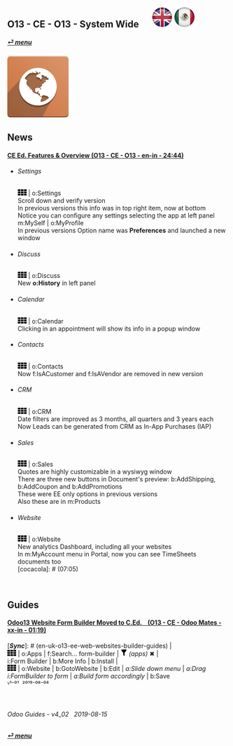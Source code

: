 ## O13 - CE - O13 - System Wide &nbsp;&nbsp;&nbsp;&nbsp; [![en-uk](/doc/img/flg/en-uk-flg-btn-sml.png)](/en-uk/o13/ce/web/en-uk-o13-ce-web-guides.md) [ ![es-mx](/doc/img/flg/es-mx-flg-btn-sml.png)](/es-mx/o13/ce/web/es-mx-o13-ce-web-guides.md)  
#### [_&#x23CE; menu_](/en-uk/o13/ce/en-uk-o13-ce-guides-menu.md "Back to CE menu")
### ![web](/doc/img/app/big/web.png)
[ⱽ¹²³⁴⁵⁶⁷⁸⁹⁰⁻]: # (ⱽ¹²³⁴⁵⁶⁷⁸⁹⁰⁻)

## News  

#### [CE Ed. Features & Overview (O13 - CE - O13 - en-in - 24:44)](https://youtube.com/embed/iLCKaoMD5Mc?autoplay=1&start=0&end=0&rel=0)  
- ###### Settings  
  ![apps](/doc/img/apps.png) | o:Settings  
  Scroll down and verify version  
  In previous versions this info was in top right item, now at bottom  
  Notice you can configure any settings selecting the app at left panel  
  m:MySelf | o:MyProfile  
  In previous versions Option name was **Preferences** and launched a new window  
- ###### Discuss  
  ![apps](/doc/img/apps.png) | o:Discuss  
  New **o:History** in left panel  
- ###### Calendar  
  ![apps](/doc/img/apps.png) | o:Calendar  
  Clicking in an appointment will show its info in a popup window  
- ###### Contacts  
  ![apps](/doc/img/apps.png) | o:Contacts  
  Now f:IsACustomer and f:IsAVendor are removed in new version  
- ###### CRM  
  ![apps](/doc/img/apps.png) | o:CRM  
  Date filters are improved as 3 months, all quarters and 3 years each  
  Now Leads can be generated from CRM as In-App Purchases (IAP)  
- ###### Sales  
  ![apps](/doc/img/apps.png) | o:Sales  
  Quotes are highly customizable in a wysiwyg window  
  There are three new buttons in Document's preview: b:AddShipping, b:AddCoupon and b:AddPromotions  
  These were EE only options in previous versions  
  Also these are in m:Products  
- ###### Website  
  ![apps](/doc/img/apps.png) | o:Website  
  New analytics Dashboard, including all your websites  
  In m:MyAccount menu in Portal, now you can see TimeSheets documents too  
[cocacola]: # (07:05)  

<br>

## Guides

#### [Odoo13 Website Form Builder Moved to C.Ed. &nbsp;&nbsp; (O13 - CE - Odoo Mates - xx-in - 01:19)](https://youtube.com/embed/o3WGNq4i344?autoplay=1&start=0&end=0&rel=0)  
[***Sync***]: # (en-uk-o13-ee-web-websites-builder-guides) |  
![apps](/doc/img/apps.png) | o:Apps | f:Search... form-builder | ![filter](/doc/img/filter.png) _(apps)_ &#x2716; |  
i:Form Builder | b:More Info | b:Install |  
![apps](/doc/img/apps.png) | o:Website | b:GotoWebsite | b:Edit | _a:Slide down menu_ | _a:Drag i:FormBuilder to form_ | _a:Build form accordingly_ | b:Save  
ⱽ¹⁻⁰¹ &nbsp;²⁰¹⁹⁻⁰⁸⁻⁰⁴

<br>
	
###### Odoo Guides - v4_02 &nbsp; 2019-08-15  
**[_&#x23CE; menu_](/en-uk/o13/ce/en-uk-o13-ce-guides-menu.md)**  
